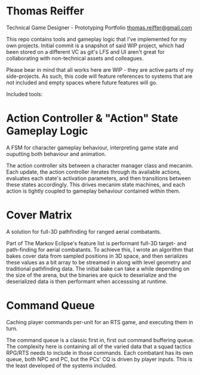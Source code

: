 # Thomas Reiffer 
Technical Game Designer - Prototyping Portfolio
thomas.reiffer@gmail.com

This repo contains tools and gameplay logic that I've implemented for my own projects. 
Initial commit is a snapshot of said WIP project, which had been stored on a different VC as git's LFS and UI aren't great for collaborating with non-technical assets and colleagues.

Please bear in mind that all works here are WIP - they are active parts of my side-projects. 
As such, this code will feature references to systems that are not included and empty spaces where future features will go.


Included tools:

# Action Controller & "Action" State Gameplay Logic
A FSM for character gameplay behaviour, interpreting game state and ouputting both behaviour and animation.

The action controller sits between a character manager class and mecanim. Each update, the action controller iterates through its available actions, evaluates each
	state's activation parameters, and then transitions between these states accordingly. This drives mecanim state machines, and each action is tightly coupled to gameplay 
	behaviour contained within them.

# Cover Matrix

A solution for full-3D pathfinding for ranged aerial combatants.

Part of The Markov Eclipse's feature list is performant full-3D target- and path-finding for aerial combatants. To achieve this, I wrote an algorithm that 
	bakes cover data from sampled positions in 3D space, and then serializes these values as a bit array to be streamed in along with level geometry and traditional 
	pathfinding data. The initial bake can take a while depending on the size of the arena, but the binaries are quick to deserialize and the deserialized data is then 
	performant when accesssing at runtime.

# Command Queue
Caching player commands per-unit for an RTS game, and executing them in turn.

The command queue is a classic first in, first out command buffering queue. The complexity here is containing all of the varied data that a squad tactics RPG/RTS
	needs to include in those commands. Each combatant has its own queue, both NPC and PC, but the PCs' CQ is driven by player inputs. This is the least developed of the 
	systems included. 
	


